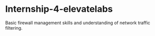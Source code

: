 # Internship-4-elevatelabs
Basic firewall management skills and understanding of network traffic filtering.
